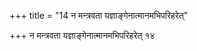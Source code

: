 +++
title = "14 न मन्त्रवता यज्ञाङ्गेनात्मानमभिपरिहरेत्"

+++
न मन्त्रवता यज्ञाङ्गेनात्मानमभिपरिहरेत् १४